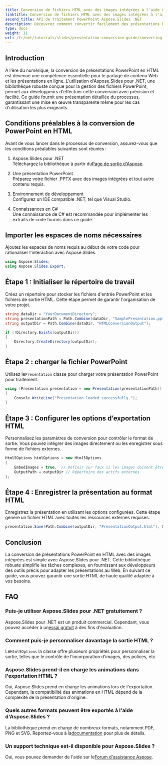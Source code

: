 ```yaml
---
title: Conversion de fichiers HTML avec des images intégrées à l'aide d'Aspose.Slides
linktitle: Conversion de fichiers HTML avec des images intégrées à l'aide d'Aspose.Slides
second_title: API de traitement PowerPoint Aspose.Slides .NET
description: Découvrez comment convertir facilement des présentations PowerPoint en HTML avec des images intégrées à l'aide d'Aspose.Slides pour .NET. Guide étape par étape pour une conversion transparente.
type: docs
weight: 11
url: /fr/net/tutorials/slides/presentation-conversion-guide/converting-html-with-embedded-images/
---
```

## Introduction

À l'ère du numérique, la conversion de présentations PowerPoint en HTML est devenue une compétence essentielle pour le partage de contenu Web et les présentations en ligne. L'utilisation d'Aspose.Slides pour .NET, une bibliothèque robuste conçue pour la gestion des fichiers PowerPoint, permet aux développeurs d'effectuer cette conversion avec précision et facilité. Ce guide fournit une présentation détaillée du processus, garantissant une mise en œuvre transparente même pour les cas d'utilisation les plus exigeants.

## Conditions préalables à la conversion de PowerPoint en HTML

Avant de vous lancer dans le processus de conversion, assurez-vous que les conditions préalables suivantes sont réunies :

1. Aspose.Slides pour .NET  
    Téléchargez la bibliothèque à partir du[Page de sortie d'Aspose](https://releases.aspose.com/slides/net/).

2. Une présentation PowerPoint  
   Préparez votre fichier .PPTX avec des images intégrées et tout autre contenu requis.

3. Environnement de développement  
   Configurez un IDE compatible .NET, tel que Visual Studio.

4. Connaissances en C#  
   Une connaissance de C# est recommandée pour implémenter les extraits de code fournis dans ce guide.

## Importer les espaces de noms nécessaires

Ajoutez les espaces de noms requis au début de votre code pour rationaliser l'interaction avec Aspose.Slides.

```csharp
using Aspose.Slides;
using Aspose.Slides.Export;
```

## Étape 1 : Initialiser le répertoire de travail

Créez un répertoire pour stocker les fichiers d'entrée PowerPoint et les fichiers de sortie HTML. Cette étape permet de garantir l'organisation de votre projet.

```csharp
string dataDir = "YourDocumentDirectory";
string presentationPath = Path.Combine(dataDir, "SamplePresentation.pptx");
string outputDir = Path.Combine(dataDir, "HTMLConversionOutput");

if (!Directory.Exists(outputDir))
{
    Directory.CreateDirectory(outputDir);
}
```


## Étape 2 : charger le fichier PowerPoint

 Utilisez le`Presentation` classe pour charger votre présentation PowerPoint pour traitement.

```csharp
using (Presentation presentation = new Presentation(presentationPath))
{
    Console.WriteLine("Presentation loaded successfully.");
}
```


## Étape 3 : Configurer les options d’exportation HTML

Personnalisez les paramètres de conversion pour contrôler le format de sortie. Vous pouvez intégrer des images directement ou les enregistrer sous forme de fichiers externes.

```csharp
Html5Options htmlOptions = new Html5Options
{
    EmbedImages = true,  // Définir sur faux si les images doivent être enregistrées séparément
    OutputPath = outputDir // Répertoire des actifs externes
};
```


## Étape 4 : Enregistrer la présentation au format HTML

Enregistrez la présentation en utilisant les options configurées. Cette étape génère un fichier HTML avec toutes les ressources externes requises.

```csharp
presentation.Save(Path.Combine(outputDir, "PresentationOutput.html"), SaveFormat.Html5, htmlOptions);
```

## Conclusion

La conversion de présentations PowerPoint en HTML avec des images intégrées est simple avec Aspose.Slides pour .NET. Cette bibliothèque robuste simplifie les tâches complexes, en fournissant aux développeurs des outils précis pour adapter les présentations au Web. En suivant ce guide, vous pouvez garantir une sortie HTML de haute qualité adaptée à vos besoins.

## FAQ

### Puis-je utiliser Aspose.Slides pour .NET gratuitement ?
 Aspose.Slides pour .NET est un produit commercial. Cependant, vous pouvez accéder à un[essai gratuit](https://releases.aspose.com/) à des fins d'évaluation.

### Comment puis-je personnaliser davantage la sortie HTML ?
 Le`Html5Options` la classe offre plusieurs propriétés pour personnaliser la sortie, telles que le contrôle de l'incorporation d'images, des polices, etc.

### Aspose.Slides prend-il en charge les animations dans l'exportation HTML ?
Oui, Aspose.Slides prend en charge les animations lors de l'exportation. Cependant, la compatibilité des animations en HTML dépend de la complexité de la présentation d'origine.

### Quels autres formats peuvent être exportés à l'aide d'Aspose.Slides ?
 La bibliothèque prend en charge de nombreux formats, notamment PDF, PNG et SVG. Reportez-vous à la[documentation](https://reference.aspose.com/slides/net/) pour plus de détails.

### Un support technique est-il disponible pour Aspose.Slides ?
 Oui, vous pouvez demander de l'aide sur le[Forum d'assistance Aspose](https://forum.aspose.com/c/slides/11).